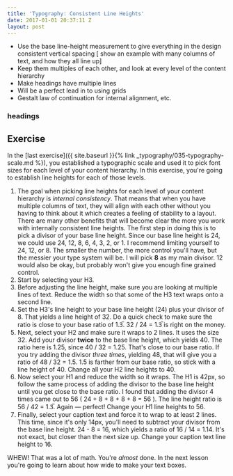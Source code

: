 ```yaml
---
title: 'Typography: Consistent Line Heights'
date: 2017-01-01 20:37:11 Z
layout: post
---
```


* Use the base line-height measurement to give everything in the design consistent vertical spacing
[ show an example with many columns of text, and how they all line up]
* Keep them multiples of each other, and look at every level of the content hierarchy
* Make headings have multiple lines
* Will be a perfect lead in to using grids
* Gestalt law of continuation for internal alignment, etc.

### headings

<!--more-->
## Exercise
In the [last exercise]({{ site.baseurl }}{% link _typography/035-typography-scale.md %}), you established a typographic scale and used it to pick font sizes for each level of your content hierarchy. In this exercise, you're going to establish line heights for each of those levels.

1. The goal when picking line heights for each level of your content hierarchy is *internal consistency*. That means that when you have multiple columns of text, they will align with each other without you having to think about it which creates a feeling of stability to a layout. There are many other benefits that will become clear the more you work with internally consistent line heights. The first step in doing this is to pick a divisor of your base line height. Since our base line height is 24, we could use 24, 12, 8, 6, 4, 3, 2, or 1. I recommend limiting yourself to 24, 12, or 8. The smaller the number, the more control you'll have, but the messier your type system will be. I will pick **8** as my main divisor. 12 would also be okay, but probably won't give you enough fine grained control.
2. Start by selecting your H3.
3. Before adjusting the line height, make sure you are looking at multiple lines of text. Reduce the width so that some of the H3 text wraps onto a second line.
4. Set the H3's line height to your base line height (24) plus your divisor of 8. That yields a line height of 32. Do a quick check to make sure the ratio is close to your base ratio of 1.3̅. 32 / 24 = 1.3̅ is right on the money.
5. Next, select your H2 and make sure it wraps to 2 lines. It uses the size 32. Add your divisor **twice** to the base line height, which yields 40. The ratio here is 1.25, since 40 / 32 = 1.25. That's close to our base ratio. If you try adding the divisor *three times*, yielding 48, that will give you a ratio of 48 / 32 = 1.5. 1.5 is farther from our base ratio, so stick with a line height of 40. Change all your H2 line heights to 40.
6. Now select your H1 and reduce the width so it wraps. The H1 is 42px, so follow the same process of adding the divisor to the base line height until you get close to the base ratio. I found that adding the divisor 4 times came out to 56 ( 24 + 8 + 8 + 8 + 8 = 56 ). The line height ratio is 56 / 42 = 1.3̅. Again — perfect! Change your H1 line heights to 56.
7. Finally, select your caption text and force it to wrap to at least 2 lines. This time, since it's only 14px, you'll need to subtract your divisor from the base line height. 24 - 8 = 16, which yields a ratio of 16 / 14 = 1.14. It's not exact, but closer than the next size up. Change your caption text line height to 16.

WHEW! That was a lot of math. You're *almost* done. In the next lesson you're going to learn about how wide to make your text boxes.
